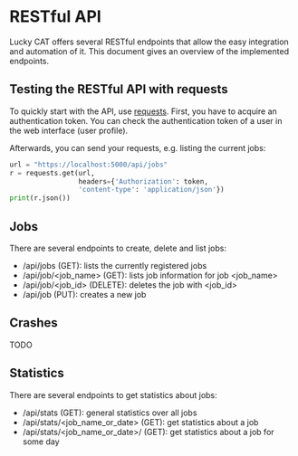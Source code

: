 # RESTful API #
Lucky CAT offers several RESTful endpoints that allow the easy integration and automation of it. This document gives an overview
of the implemented endpoints.

## Testing the RESTful API with requests ##
To quickly start with the API, use [requests](http://docs.python-requests.org). First, you have to acquire an authentication token.
You can check the authentication token of a user in the web interface (user profile).

Afterwards, you can send your requests, e.g. listing the current jobs:
```python
url = "https://localhost:5000/api/jobs"
r = requests.get(url, 
                 headers={'Authorization': token, 
                 'content-type': 'application/json'})
print(r.json())
```
## Jobs ##
There are several endpoints to create, delete and list jobs:
- /api/jobs (GET): lists the currently registered jobs
- /api/job/<job_name> (GET): lists job information for job <job_name>
- /api/job/<job_id> (DELETE): deletes the job with <job_id>
- /api/job (PUT): creates a new job

## Crashes ##

TODO

## Statistics ##
There are several endpoints to get statistics about jobs:
- /api/stats (GET): general statistics over all jobs
- /api/stats/<job_name_or_date> (GET): get statistics about a job
- /api/stats/<job_name_or_date>/<date> (GET): get statistics about a job for some day
